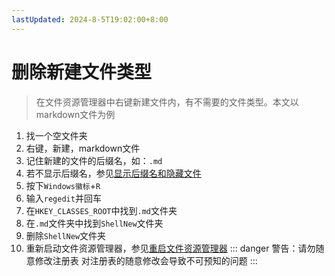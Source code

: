 ```yaml
---
lastUpdated: 2024-8-5T19:02:00+8:00
---
```


# 删除新建文件类型

> 在文件资源管理器中右键新建文件内，有不需要的文件类型。本文以markdown文件为例

1. 找一个空文件夹
2. 右键，新建，markdown文件
3. 记住新建的文件的后缀名，如：```.md```
4. 若不显示后缀名，参见<a href="/Windows相关/显示后缀名和隐藏文件" target="_blank">显示后缀名和隐藏文件</a>
5. 按下```Windows徽标```+```R```
6. 输入```regedit```并回车
7. 在```HKEY_CLASSES_ROOT```中找到```.md```文件夹
8. 在```.md```文件夹中找到```ShellNew```文件夹
9. 删除```ShellNew```文件夹
10. 重新启动文件资源管理器，参见<a href="/Windows相关/重启文件资源管理器" target="_blank">重启文件资源管理器</a>
::: danger 警告：请勿随意修改注册表
对注册表的随意修改会导致不可预知的问题
:::